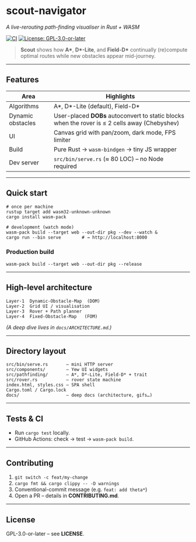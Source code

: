 # scout-navigator
*A live-rerouting path-finding visualiser in Rust + WASM*

[![CI](https://github.com/CartesianXR7/ScoutNav/actions/workflows/ci.yml/badge.svg)](https://github.com/CartesianXR7/ScoutNav/actions/workflows/ci.yml)
[![License: GPL-3.0-or-later](https://img.shields.io/badge/License-GPLv3%2B-blue.svg)](LICENSE) 

> **Scout** shows how **A\***, **D\*-Lite**, and **Field-D\*** continually (re)compute optimal routes while new obstacles appear mid-journey.

---

## Features

| Area | Highlights |
|------|------------|
| Algorithms | A\*, D\*-Lite (default), Field-D\* |
| Dynamic obstacles | User-placed **DOBs** autoconvert to static blocks when the rover is ≤ 2 cells away (Chebyshev) |
| UI | Canvas grid with pan/zoom, dark mode, FPS limiter |
| Build | Pure Rust → `wasm-bindgen` → tiny JS wrapper |
| Dev server | `src/bin/serve.rs` (≈ 80 LOC) – no Node required |

---

## Quick start

    # once per machine
    rustup target add wasm32-unknown-unknown
    cargo install wasm-pack

    # development (watch mode)
    wasm-pack build --target web --out-dir pkg --dev --watch &
    cargo run --bin serve        # → http://localhost:8000

### Production build

    wasm-pack build --target web --out-dir pkg --release

---

## High-level architecture

    Layer-1  Dynamic-Obstacle-Map  (DOM)
    Layer-2  Grid UI / visualisation
    Layer-3  Rover + Path planner
    Layer-4  Fixed-Obstacle-Map   (FOM)

*(A deep dive lives in `docs/ARCHITECTURE.md`.)*

---

## Directory layout

    src/bin/serve.rs       — mini HTTP server
    src/components/        — Yew UI widgets
    src/pathfinding/       — A*, D*-Lite, Field-D* + trait
    src/rover.rs           — rover state machine
    index.html, styles.css — SPA shell
    Cargo.toml / Cargo.lock
    docs/                  — deep docs (architecture, gifs…)

---

## Tests & CI

* Run `cargo test` locally.  
* GitHub Actions: check → test → `wasm-pack build`.

---

## Contributing

1. `git switch -c feat/my-change`  
2. `cargo fmt && cargo clippy -- -D warnings`  
3. Conventional-commit message (e.g. `feat: add theta*`)  
4. Open a PR – details in **CONTRIBUTING.md**.

---

## License

GPL-3.0-or-later – see **LICENSE**.


